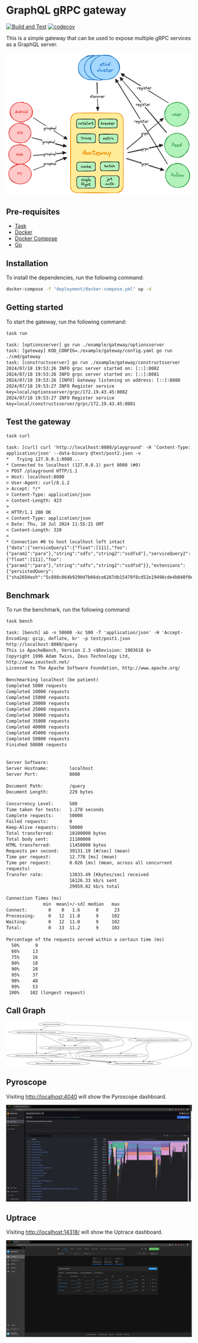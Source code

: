 # GraphQL gRPC gateway

[![Build and Test](https://github.com/sysulq/graphql-grpc-gateway/actions/workflows/go.yml/badge.svg)](https://github.com/sysulq/graphql-grpc-gateway/actions/workflows/go.yml)
[![codecov](https://codecov.io/gh/sysulq/graphql-grpc-gateway/graph/badge.svg?token=UO18DMG15Z)](https://codecov.io/gh/sysulq/graphql-grpc-gateway)

This is a simple gateway that can be used to expose multiple gRPC services as a GraphQL server.

![arch](./assets//arch.excalidraw.png)

## Pre-requisites

- [Task](https://taskfile.dev/#/installation)
- [Docker](https://docs.docker.com/get-docker/)
- [Docker Compose](https://docs.docker.com/compose/install/)
- [Go](https://golang.org/doc/install)

## Installation

To install the dependencies, run the following command:

```bash
docker-compose -f "deployment/docker-compose.yml" up -d
```

## Getting started

To start the gateway, run the following command:

```bash
task run
```

```text
task: [optionsserver] go run ./example/gateway/optionsserver
task: [gateway] KOD_CONFIG=./example/gateway/config.yaml go run ./cmd/gateway
task: [constructsserver] go run ./example/gateway/constructsserver
2024/07/18 19:53:26 INFO grpc server started on: [::]:8082
2024/07/18 19:53:26 INFO grpc server started on: [::]:8081
2024/07/18 19:53:26 [INFO] Gateway listening on address: [::]:8080
2024/07/18 19:53:27 INFO Register service key=local/optionsserver/grpc/172.19.43.45:8082
2024/07/18 19:53:27 INFO Register service key=local/constructsserver/grpc/172.19.43.45:8081
```

## Test the gateway

```bash
task curl
```

```text
task: [curl] curl 'http://localhost:8080/playground' -H 'Content-Type: application/json' --data-binary @test/post2.json -v
*   Trying 127.0.0.1:8080...
* Connected to localhost (127.0.0.1) port 8080 (#0)
> POST /playground HTTP/1.1
> Host: localhost:8080
> User-Agent: curl/8.1.2
> Accept: */*
> Content-Type: application/json
> Content-Length: 423
> 
< HTTP/1.1 200 OK
< Content-Type: application/json
< Date: Thu, 18 Jul 2024 11:55:21 GMT
< Content-Length: 320
< 
* Connection #0 to host localhost left intact
{"data":{"serviceQuery1":{"float":[111],"foo":{"param1":"para"},"string":"sdfs","string2":"ssdfsd"},"serviceQuery2":{"float":[111],"foo":{"param1":"para"},"string":"sdfs","string2":"ssdfsd"}},"extensions":{"persistedQuery":{"sha265Hash":"5c898c064b9290d7b66dce6267db15478f8cd52e19498cde4b040f0e456e371d","version":"1"}}}
```

## Benchmark

To run the benchmark, run the following command:

```bash
task bench
```

```text
task: [bench] ab -n 50000 -kc 500 -T 'application/json' -H 'Accept-Encoding: gzip, deflate, br' -p test/post1.json http://localhost:8080/query
This is ApacheBench, Version 2.3 <$Revision: 1903618 $>
Copyright 1996 Adam Twiss, Zeus Technology Ltd, http://www.zeustech.net/
Licensed to The Apache Software Foundation, http://www.apache.org/

Benchmarking localhost (be patient)
Completed 5000 requests
Completed 10000 requests
Completed 15000 requests
Completed 20000 requests
Completed 25000 requests
Completed 30000 requests
Completed 35000 requests
Completed 40000 requests
Completed 45000 requests
Completed 50000 requests
Finished 50000 requests


Server Software:        
Server Hostname:        localhost
Server Port:            8080

Document Path:          /query
Document Length:        229 bytes

Concurrency Level:      500
Time taken for tests:   1.278 seconds
Complete requests:      50000
Failed requests:        0
Keep-Alive requests:    50000
Total transferred:      18100000 bytes
Total body sent:        21100000
HTML transferred:       11450000 bytes
Requests per second:    39131.19 [#/sec] (mean)
Time per request:       12.778 [ms] (mean)
Time per request:       0.026 [ms] (mean, across all concurrent requests)
Transfer rate:          13833.49 [Kbytes/sec] received
                        16126.33 kb/s sent
                        29959.82 kb/s total

Connection Times (ms)
              min  mean[+/-sd] median   max
Connect:        0    0   1.6      0      23
Processing:     0   12  11.0      9     102
Waiting:        0   12  11.0      9     102
Total:          0   13  11.2      9     102

Percentage of the requests served within a certain time (ms)
  50%      9
  66%     13
  75%     16
  80%     18
  90%     28
  95%     37
  98%     48
  99%     53
 100%    102 (longest request)
```

## Call Graph

![callgraph](./assets/callgraph.png)

## Pyroscope

Visiting [http://localhost:4040](http://localhost:4040) will show the Pyroscope dashboard.

![pyroscope](./assets/pyroscope.png)

## Uptrace

Visiting [http://localhost:14318/](http://localhost:14318/) will show the Uptrace dashboard.

![uptrace](./assets/uptrace.png)
